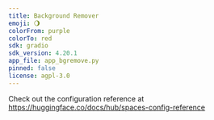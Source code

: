 ```yaml
---
title: Background Remover
emoji: 🌖
colorFrom: purple
colorTo: red
sdk: gradio
sdk_version: 4.20.1
app_file: app_bgremove.py
pinned: false
license: agpl-3.0
---
```


Check out the configuration reference at https://huggingface.co/docs/hub/spaces-config-reference
